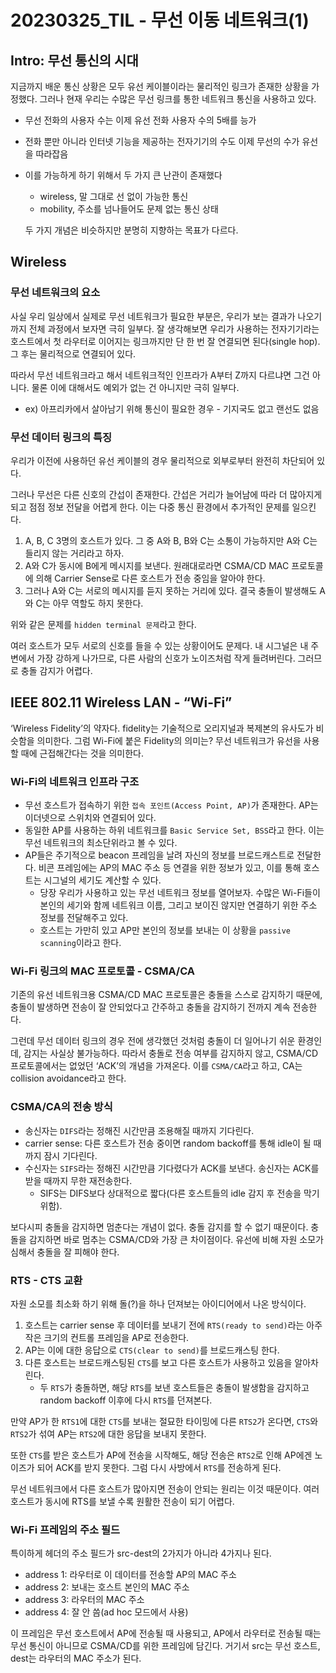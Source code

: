 # 20230325_TIL - 무선 이동 네트워크(1)

## Intro: 무선 통신의 시대

지금까지 배운 통신 상황은 모두 유선 케이블이라는 물리적인 링크가 존재한 상황을 가정했다. 그러나 현재 우리는 수많은 무선 링크를 통한 네트워크 통신을 사용하고 있다.

- 무선 전화의 사용자 수는 이제 유선 전화 사용자 수의 5배를 능가
- 전화 뿐만 아니라 인터넷 기능을 제공하는 전자기기의 수도 이제 무선의 수가 유선을 따라잡음
- 이를 가능하게 하기 위해서 두 가지 큰 난관이 존재했다
    - wireless, 말 그대로 선 없이 가능한 통신
    - mobility, 주소를 넘나들어도 문제 없는 통신 상태
    
    두 가지 개념은 비슷하지만 분명히 지향하는 목표가 다르다.
    

## Wireless

### 무선 네트워크의 요소

사실 우리 일상에서 실제로 무선 네트워크가 필요한 부분은, 우리가 보는 결과가 나오기까지 전체 과정에서 보자면 극히 일부다. 잘 생각해보면 우리가 사용하는 전자기기라는 호스트에서 첫 라우터로 이어지는 링크까지만 단 한 번 잘 연결되면 된다(single hop). 그 후는 물리적으로 연결되어 있다.

따라서 무선 네트워크라고 해서 네트워크적인 인프라가 A부터 Z까지 다르냐면 그건 아니다. 물론 이에 대해서도 예외가 없는 건 아니지만 극히 일부다.

- ex) 아프리카에서 살아남기 위해 통신이 필요한 경우 - 기지국도 없고 랜선도 없음

### 무선 데이터 링크의 특징

우리가 이전에 사용하던 유선 케이블의 경우 물리적으로 외부로부터 완전히 차단되어 있다. 

그러나 무선은 다른 신호의 간섭이 존재한다. 간섭은 거리가 늘어남에 따라 더 많아지게 되고 점점 정보 전달을 어렵게 한다. 이는 다중 통신 환경에서 추가적인 문제를 일으킨다.

1. A, B, C 3명의 호스트가 있다. 그 중 A와 B, B와 C는 소통이 가능하지만 A와 C는 들리지 않는 거리라고 하자.
2. A와 C가 동시에 B에게 메시지를 보낸다. 원래대로라면 CSMA/CD MAC 프로토콜에 의해 Carrier Sense로 다른 호스트가 전송 중임을 알아야 한다.
3. 그러나 A와 C는 서로의 메시지를 듣지 못하는 거리에 있다. 결국 충돌이 발생해도 A와 C는 아무 역할도 하지 못한다.

위와 같은 문제를 `hidden terminal 문제`라고 한다. 

여러 호스트가 모두 서로의 신호를 들을 수 있는 상황이어도 문제다. 내 시그널은 내 주변에서 가장 강하게 나가므로, 다른 사람의 신호가 노이즈처럼 작게 들려버린다. 그러므로 충돌 감지가 어렵다.

## IEEE 802.11 Wireless LAN - “Wi-Fi”

‘Wireless Fidelity’의 약자다. fidelity는 기술적으로 오리지널과 복제본의 유사도가 비슷함을 의미한다. 그럼 Wi-Fi에 붙은 Fidelity의 의미는? 무선 네트워크가 유선을 사용할 때에 근접해간다는 것을 의미한다. 

### Wi-Fi의 네트워크 인프라 구조

- 무선 호스트가 접속하기 위한 `접속 포인트(Access Point, AP)`가 존재한다. AP는 이더넷으로 스위치와 연결되어 있다.
- 동일한 AP를 사용하는 하위 네트워크를 `Basic Service Set, BSS`라고 한다. 이는 무선 네트워크의 최소단위라고 볼 수 있다.
- AP들은 주기적으로 beacon 프레임을 날려 자신의 정보를 브로드캐스트로 전달한다. 비콘 프레임에는 AP의 MAC 주소 등 연결을 위한 정보가 있고, 이를 통해 호스트는 시그널의 세기도 계산할 수 있다.
    - 당장 우리가 사용하고 있는 무선 네트워크 정보를 열어보자. 수많은 Wi-Fi들이 본인의 세기와 함께 네트워크 이름, 그리고 보이진 않지만 연결하기 위한 주소 정보를 전달해주고 있다.
    - 호스트는 가만히 있고 AP만 본인의 정보를 보내는 이 상황을 `passive scanning`이라고 한다.

### Wi-Fi 링크의 MAC 프로토콜 - CSMA/CA

기존의 유선 네트워크용 CSMA/CD MAC 프로토콜은 충돌을 스스로 감지하기 때문에, 충돌이 발생하면 전송이 잘 안되었다고 간주하고 충돌을 감지하기 전까지 계속 전송한다.

그런데 무선 데이터 링크의 경우 전에 생각했던 것처럼 충돌이 더 일어나기 쉬운 환경인데, 감지는 사실상 불가능하다. 따라서 충돌로 전송 여부를 감지하지 않고, CSMA/CD 프로토콜에서는 없었던 ‘ACK’의 개념을 가져온다. 이를 `CSMA/CA`라고 하고, CA는 collision avoidance라고 한다.

### CSMA/CA의 전송 방식

- 송신자는 `DIFS`라는 정해진 시간만큼 조용해질 때까지 기다린다.
- carrier sense: 다른 호스트가 전송 중이면 random backoff를 통해 idle이 될 때까지 잠시 기다린다.
- 수신자는 `SIFS`라는 정해진 시간만큼 기다렸다가 ACK를 보낸다. 송신자는 ACK를 받을 때까지 무한 재전송한다.
    - SIFS는 DIFS보다 상대적으로 짧다(다른 호스트들의 idle 감지 후 전송을 막기 위함).

보다시피 충돌을 감지하면 멈춘다는 개념이 없다. 충돌 감지를 할 수 없기 때문이다. 충돌을 감지하면 바로 멈추는 CSMA/CD와 가장 큰 차이점이다. 유선에 비해 자원 소모가 심해서 충돌을 잘 피해야 한다.

### RTS - CTS 교환

자원 소모를 최소화 하기 위해 돌(?)을 하나 던져보는 아이디어에서 나온 방식이다.

1. 호스트는 carrier sense 후 데이터를 보내기 전에 `RTS(ready to send)`라는 아주 작은 크기의 컨트롤 프레임을 AP로 전송한다. 
2. AP는 이에 대한 응답으로 `CTS(clear to send)`를 브로드캐스팅 한다. 
3. 다른 호스트는 브로드캐스팅된 `CTS`를 보고 다른 호스트가 사용하고 있음을 알아차린다.
    - 두 `RTS`가 충돌하면, 해당 `RTS`를 보낸 호스트들은 충돌이 발생함을 감지하고 random backoff 이후에 다시 `RTS`를 던져본다.

만약 AP가 한 `RTS1`에 대한 `CTS`를 보내는 절묘한 타이밍에 다른 `RTS2`가 온다면, `CTS`와 `RTS2`가 섞여 AP는 `RTS2`에 대한 응답을 보내지 못한다. 

또한 `CTS`를 받은 호스트가 AP에 전송을 시작해도, 해당 전송은 `RTS2`로 인해 AP에겐 노이즈가 되어 ACK를 받지 못한다. 그럼 다시 사방에서 `RTS`를 전송하게 된다.

무선 네트워크에서 다른 호스트가 많아지면 전송이 안되는 원리는 이것 때문이다. 여러 호스트가 동시에 RTS를 보낼 수록 원활한 전송이 되기 어렵다. 

### Wi-Fi 프레임의 주소 필드

특이하게 헤더의 주소 필드가 src-dest의 2가지가 아니라 4가지나 된다.

- address 1: 라우터로 이 데이터를 전송할 AP의 MAC 주소
- address 2: 보내는 호스트 본인의 MAC 주소
- address 3: 라우터의 MAC 주소
- address 4: 잘 안 씀(ad hoc 모드에서 사용)

이 프레임은 무선 호스트에서 AP에 전송될 때 사용되고, AP에서 라우터로 전송될 때는 무선 통신이 아니므로 CSMA/CD를 위한 프레임에 담긴다. 거기서 src는 무선 호스트, dest는 라우터의 MAC 주소가 된다.